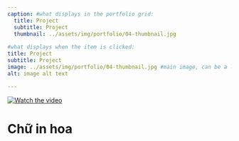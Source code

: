 ```yaml
---
caption: #what displays in the portfolio grid:
  title: Project
  subtitle: Project
  thumbnail: ../assets/img/portfolio/04-thumbnail.jpg
  
#what displays when the item is clicked:
title: Project
subtitle: Project
image: ../assets/img/portfolio/04-thumbnail.jpg #main image, can be a link or a file in assets/img/portfolio
alt: image alt text

---
```


[![Watch the video](https://img.youtube.com/vi/nTQUwghvy5Q/default.jpg)](https://youtu.be/nTQUwghvy5Q)


# Chữ in hoa
